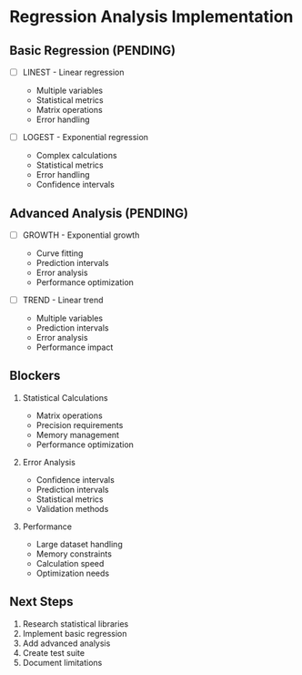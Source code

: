 # Regression Analysis Implementation

## Basic Regression (PENDING)
- [ ] LINEST - Linear regression
  - Multiple variables
  - Statistical metrics
  - Matrix operations
  - Error handling

- [ ] LOGEST - Exponential regression
  - Complex calculations
  - Statistical metrics
  - Error handling
  - Confidence intervals

## Advanced Analysis (PENDING)
- [ ] GROWTH - Exponential growth
  - Curve fitting
  - Prediction intervals
  - Error analysis
  - Performance optimization

- [ ] TREND - Linear trend
  - Multiple variables
  - Prediction intervals
  - Error analysis
  - Performance impact

## Blockers
1. Statistical Calculations
   - Matrix operations
   - Precision requirements
   - Memory management
   - Performance optimization

2. Error Analysis
   - Confidence intervals
   - Prediction intervals
   - Statistical metrics
   - Validation methods

3. Performance
   - Large dataset handling
   - Memory constraints
   - Calculation speed
   - Optimization needs

## Next Steps
1. Research statistical libraries
2. Implement basic regression
3. Add advanced analysis
4. Create test suite
5. Document limitations